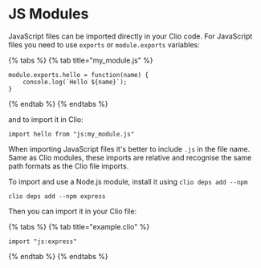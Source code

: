 # JS Modules

JavaScript files can be imported directly in your Clio code. For JavaScript files you need to use `exports` or `module.exports` variables:

{% tabs %}
{% tab title="my\_module.js" %}
```text
module.exports.hello = function(name) {
    console.log(`Hello ${name}`);
}
```
{% endtab %}
{% endtabs %}

and to import it in Clio:

```text
import hello from "js:my_module.js"
```

When importing JavaScript files it's better to include `.js` in the file name. Same as Clio modules, these imports are relative and recognise the same path formats as the Clio file imports.

To import and use a Node.js module, install it using `clio deps add --npm`

```text
clio deps add --npm express
```

Then you can import it in your Clio file:

{% tabs %}
{% tab title="example.clio" %}
```text
import "js:express"
```
{% endtab %}
{% endtabs %}

